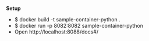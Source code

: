 **Setup**

* $ docker build -t sample-container-python .
* $ docker run -p 8082:8082 sample-container-python
* Open http://localhost:8088/docs#/
